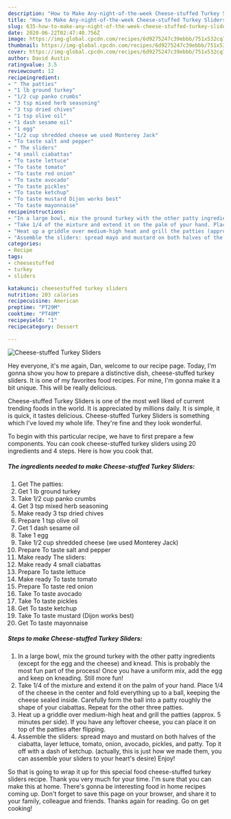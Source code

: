 ```yaml
---
description: "How to Make Any-night-of-the-week Cheese-stuffed Turkey Sliders"
title: "How to Make Any-night-of-the-week Cheese-stuffed Turkey Sliders"
slug: 635-how-to-make-any-night-of-the-week-cheese-stuffed-turkey-sliders
date: 2020-06-22T02:47:40.756Z
image: https://img-global.cpcdn.com/recipes/6d9275247c39ebbb/751x532cq70/cheese-stuffed-turkey-sliders-recipe-main-photo.jpg
thumbnail: https://img-global.cpcdn.com/recipes/6d9275247c39ebbb/751x532cq70/cheese-stuffed-turkey-sliders-recipe-main-photo.jpg
cover: https://img-global.cpcdn.com/recipes/6d9275247c39ebbb/751x532cq70/cheese-stuffed-turkey-sliders-recipe-main-photo.jpg
author: David Austin
ratingvalue: 3.5
reviewcount: 12
recipeingredient:
- " The patties"
- "1 lb ground turkey"
- "1/2 cup panko crumbs"
- "3 tsp mixed herb seasoning"
- "3 tsp dried chives"
- "1 tsp olive oil"
- "1 dash sesame oil"
- "1 egg"
- "1/2 cup shredded cheese we used Monterey Jack"
- "To taste salt and pepper"
- " The sliders"
- "4 small ciabattas"
- "To taste lettuce"
- "To taste tomato"
- "To taste red onion"
- "To taste avocado"
- "To taste pickles"
- "To taste ketchup"
- "To taste mustard Dijon works best"
- "To taste mayonnaise"
recipeinstructions:
- "In a large bowl, mix the ground turkey with the other patty ingredients (except for the egg and the cheese) and knead. This is probably the most fun part of the process! Once you have a uniform mix, add the egg and keep on kneading. Still more fun!"
- "Take 1/4 of the mixture and extend it on the palm of your hand. Place 1/4 of the cheese in the center and fold everything up to a ball, keeping the cheese sealed inside. Carefully form the ball into a patty roughly the shape of your ciabattas. Repeat for the other three patties."
- "Heat up a griddle over medium-high heat and grill the patties (approx. 5 minutes per side). If you have any leftover cheese, you can place it on top of the patties after flipping."
- "Assemble the sliders: spread mayo and mustard on both halves of the ciabatta, layer lettuce, tomato, onion, avocado, pickles, and patty. Top it off with a dash of ketchup. (actually, this is just how we made them, you can assemble your sliders to your heart&#39;s desire) Enjoy!"
categories:
- Recipe
tags:
- cheesestuffed
- turkey
- sliders

katakunci: cheesestuffed turkey sliders 
nutrition: 203 calories
recipecuisine: American
preptime: "PT29M"
cooktime: "PT48M"
recipeyield: "1"
recipecategory: Dessert

---
```



![Cheese-stuffed Turkey Sliders](https://img-global.cpcdn.com/recipes/6d9275247c39ebbb/751x532cq70/cheese-stuffed-turkey-sliders-recipe-main-photo.jpg)

Hey everyone, it's me again, Dan, welcome to our recipe page. Today, I'm gonna show you how to prepare a distinctive dish, cheese-stuffed turkey sliders. It is one of my favorites food recipes. For mine, I'm gonna make it a bit unique. This will be really delicious.

Cheese-stuffed Turkey Sliders is one of the most well liked of current trending foods in the world. It is appreciated by millions daily. It is simple, it is quick, it tastes delicious. Cheese-stuffed Turkey Sliders is something which I've loved my whole life. They're fine and they look wonderful.




To begin with this particular recipe, we have to first prepare a few components. You can cook cheese-stuffed turkey sliders using 20 ingredients and 4 steps. Here is how you cook that.

<!--inarticleads1-->

##### The ingredients needed to make Cheese-stuffed Turkey Sliders:

1. Get  The patties:
1. Get 1 lb ground turkey
1. Take 1/2 cup panko crumbs
1. Get 3 tsp mixed herb seasoning
1. Make ready 3 tsp dried chives
1. Prepare 1 tsp olive oil
1. Get 1 dash sesame oil
1. Take 1 egg
1. Take 1/2 cup shredded cheese (we used Monterey Jack)
1. Prepare To taste salt and pepper
1. Make ready  The sliders:
1. Make ready 4 small ciabattas
1. Prepare To taste lettuce
1. Make ready To taste tomato
1. Prepare To taste red onion
1. Take To taste avocado
1. Take To taste pickles
1. Get To taste ketchup
1. Take To taste mustard (Dijon works best)
1. Get To taste mayonnaise




<!--inarticleads2-->

##### Steps to make Cheese-stuffed Turkey Sliders:

1. In a large bowl, mix the ground turkey with the other patty ingredients (except for the egg and the cheese) and knead. This is probably the most fun part of the process! Once you have a uniform mix, add the egg and keep on kneading. Still more fun!
1. Take 1/4 of the mixture and extend it on the palm of your hand. Place 1/4 of the cheese in the center and fold everything up to a ball, keeping the cheese sealed inside. Carefully form the ball into a patty roughly the shape of your ciabattas. Repeat for the other three patties.
1. Heat up a griddle over medium-high heat and grill the patties (approx. 5 minutes per side). If you have any leftover cheese, you can place it on top of the patties after flipping.
1. Assemble the sliders: spread mayo and mustard on both halves of the ciabatta, layer lettuce, tomato, onion, avocado, pickles, and patty. Top it off with a dash of ketchup. (actually, this is just how we made them, you can assemble your sliders to your heart&#39;s desire) Enjoy!




So that is going to wrap it up for this special food cheese-stuffed turkey sliders recipe. Thank you very much for your time. I'm sure that you can make this at home. There's gonna be interesting food in home recipes coming up. Don't forget to save this page on your browser, and share it to your family, colleague and friends. Thanks again for reading. Go on get cooking!
